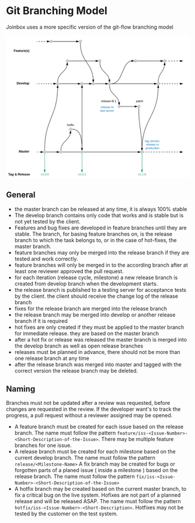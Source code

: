# Git Branching Model

Joinbox uses a more specific version of the git-flow branching model

![Joinbox Git Flow Model](git-flow.png "Joinbox Git Flow")


## General

- the master branch can be released at any time, it is always 100% stable
- The develop branch contains only code that works and is stable but is not yet tested by the client.
- Features and bug fixes are developed in feature branches until they are stable. The branch, for basing feature branches on, is the release branch to which the task belongs to, or in the case of hot-fixes, the master branch.
- feature branches may only be merged into the release branch if they are tested and work correctly.
- feature branches will only be merged in to the according branch after at least one reviewer approved the pull request.
- for each iteration (release cycle, milestone) a new release branch is created from develop branch when the development starts.
- the release branch is published to a testing server for acceptance tests by the client. the client should receive the change log of the release branch
- fixes for the release branch are merged into the release branch
- the release branch may be merged into develop or another release branch if it is required
- hot fixes are only created if they must be applied to the master branch for immediate release. they are based on the master branch
- after a hot fix or release was released the master branch is merged into the develop branch as well as open release branches
- releases must be planned in advance, there should not be more than one release branch at any time
- after the release branch was merged into master and tagged with the correct version the release branch may be deleted.

## Naming
Branches must not be updated after a review was requested, before changes are requested in the review. If the developer want's to track the progress, a pull request without a reviewer assigned may be opened.

- A feature branch must be created for each issue based on the release branch. The name must follow the pattern `feature/iss-<Issue-Number>-<Short-Description-of-the-Issue>`. There may be multiple feature branches for one issue.
- A release branch must be created for each milestone based on the current develop branch. The name must follow the pattern `release/<Milestone-Name>`
A fix branch may be created for bugs or forgotten parts of a planed issue ( inside a milestone ) based on the release branch. The name must follow the pattern `fix/iss-<Issue-Number>-<Short-Description-of-the-Issue>`
- A hotfix branch may be created based on the current master branch, to fix a critical bug on the live system. Hofixes are not part of a planned release and will be released ASAP. The name must follow the pattern `hotfix/iss-<Issue-Number>-<Short-Description>`. Hotfixes may not be tested by the customer on the test system.
